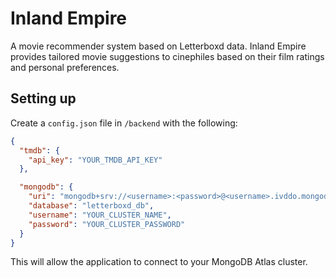 # Inland Empire

A movie recommender system based on Letterboxd data. Inland Empire provides tailored movie suggestions to cinephiles based on their film ratings and personal preferences.

## Setting up

Create a `config.json` file in `/backend` with the following:

```json
{
  "tmdb": {
    "api_key": "YOUR_TMDB_API_KEY"
  },

  "mongodb": {
    "uri": "mongodb+srv://<username>:<password>@<username>.ivddo.mongodb.net/?retryWrites=true&w=majority",
    "database": "letterboxd_db",
    "username": "YOUR_CLUSTER_NAME",
    "password": "YOUR_CLUSTER_PASSWORD"
  }
}
```

This will allow the application to connect to your MongoDB Atlas cluster.
